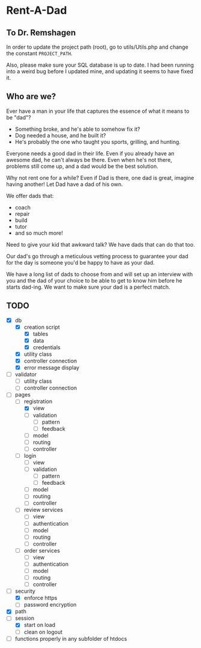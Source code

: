 # Rent-A-Dad

## To Dr. Remshagen
In order to update the project path (root),
go to utils/Utils.php and change the constant `PROJECT_PATH`.

Also, please make sure your SQL database is up to date.
I had been running into a weird bug before I updated mine,
and updating it seems to have fixed it.

## Who are we?
Ever have a man in your life that captures the essence of what it means to be "dad"?

* Something broke, and he's able to somehow fix it?
* Dog needed a house, and he built it?
* He's probably the one who taught you sports, grilling, and hunting.

Everyone needs a good dad in their life.
Even if you already have an awesome dad, he can't always be there.
Even when he's not there, problems still come up, and a dad would be the best solution.

Why not rent one for a while?
Even if Dad is there, one dad is great, imagine having another!
Let Dad have a dad of his own.

We offer dads that:
* coach
* repair
* build
* tutor
* and so much more!

Need to give your kid that awkward talk? We have dads that can do that too.

Our dad's go through a meticulous vetting process to guarantee your dad for the day is someone you'd be happy to have as your dad.

We have a long list of dads to choose from and will set up an interview with you and the dad of your choice to be able to get to know him before he starts dad-ing.
We want to make sure your dad is a perfect match.

## TODO
* [x] db
    * [x] creation script
        * [x] tables
        * [x] data
        * [x] credentials
    * [x] utility class
    * [x] controller connection
    * [x] error message display
* [ ] validator
    * [ ] utility class
    * [ ] controller connection
* [ ] pages
    * [ ] registration
        * [x] view
        * [ ] validation
            * [ ] pattern
            * [ ] feedback
        * [ ] model
        * [ ] routing
        * [ ] controller
    * [ ] login
        * [ ] view
        * [ ] validation
            * [ ] pattern
            * [ ] feedback
        * [ ] model
        * [ ] routing
        * [ ] controller
    * [ ] review services
        * [ ] view
        * [ ] authentication
        * [ ] model
        * [ ] routing
        * [ ] controller
    * [ ] order services
        * [ ] view
        * [ ] authentication
        * [ ] model
        * [ ] routing
        * [ ] controller
* [ ] security
    * [x] enforce https
    * [ ] password encryption
* [x] path
* [ ] session
    * [x] start on load
    * [ ] clean on logout
* [ ] functions properly in any subfolder of htdocs
